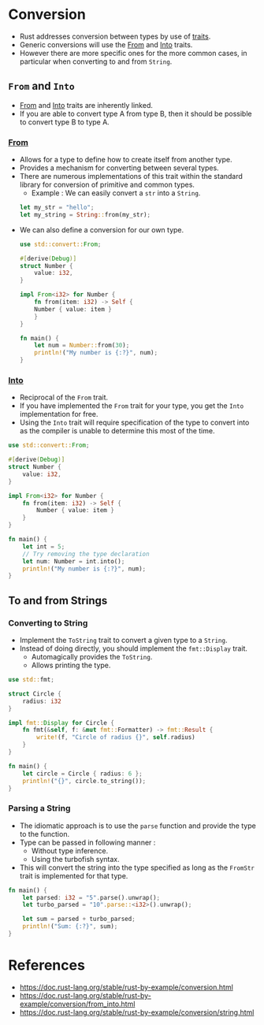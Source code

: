 # Conversion
* Rust addresses conversion between types by use of [traits](https://github.com/pravsemilo/rust-notes/blob/master/doc.rust-lang.org/Rust_By_Example/Traits.md).
* Generic conversions will use the [From](https://doc.rust-lang.org/std/convert/trait.From.html) and [Into](https://doc.rust-lang.org/std/convert/trait.Into.html) traits.
* However there are more specific ones for the more common cases, in particular when converting to and from `String`.
## `From` and `Into`
* [From](https://doc.rust-lang.org/std/convert/trait.From.html) and [Into](https://doc.rust-lang.org/std/convert/trait.Into.html) traits are inherently linked.
* If you are able to convert type A from type B, then it should be possible to convert type B to type A.
### [From](https://doc.rust-lang.org/std/convert/trait.From.html)
* Allows for a type to define how to create itself from another type.
* Provides a mechanism for converting between several types.
* There are numerous implementations of this trait within the standard library for conversion of primitive and common types.
	* Example : We can easily convert a `str` into a `String`.
	```rust
	let my_str = "hello";
	let my_string = String::from(my_str);
	```
* We can also define  a conversion for our own type.
	```rust
	use std::convert::From;

	#[derive(Debug)]
	struct Number {
	    value: i32,
	}

	impl From<i32> for Number {
	    fn from(item: i32) -> Self {
		Number { value: item }
	    }
	}

	fn main() {
	    let num = Number::from(30);
	    println!("My number is {:?}", num);
	}
	```
### [Into](https://doc.rust-lang.org/std/convert/trait.Into.html)
* Reciprocal of the `From` trait.
* If you have implemented the `From` trait for your type, you get the `Into` implementation for free.
* Using the `Into` trait will require specification of the type to convert into as the compiler is unable to determine this most of the time.
```rust
use std::convert::From;

#[derive(Debug)]
struct Number {
    value: i32,
}

impl From<i32> for Number {
    fn from(item: i32) -> Self {
        Number { value: item }
    }
}

fn main() {
    let int = 5;
    // Try removing the type declaration
    let num: Number = int.into();
    println!("My number is {:?}", num);
}
```
## To and from Strings
### Converting to String
* Implement the `ToString` trait to convert a given type to a `String`.
* Instead of doing directly, you should implement the `fmt::Display` trait.
	* Automagically provides the `ToString`.
	* Allows printing the type.
```rust
use std::fmt;

struct Circle {
    radius: i32
}

impl fmt::Display for Circle {
    fn fmt(&self, f: &mut fmt::Formatter) -> fmt::Result {
        write!(f, "Circle of radius {}", self.radius)
    }
}

fn main() {
    let circle = Circle { radius: 6 };
    println!("{}", circle.to_string());
}
```
### Parsing a String
* The idiomatic approach is to use the `parse` function and provide the type to the function.
* Type can be passed in following manner :
	* Without type inference.
	* Using the turbofish syntax.
* This will convert the string into the type specified as long as the `FromStr` trait is implemented for that type.
```rust
fn main() {
    let parsed: i32 = "5".parse().unwrap();
    let turbo_parsed = "10".parse::<i32>().unwrap();

    let sum = parsed + turbo_parsed;
    println!("Sum: {:?}", sum);
}
```
# References
* https://doc.rust-lang.org/stable/rust-by-example/conversion.html
* https://doc.rust-lang.org/stable/rust-by-example/conversion/from_into.html
* https://doc.rust-lang.org/stable/rust-by-example/conversion/string.html
